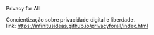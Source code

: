 Privacy for All

Concientização sobre privacidade digital e liberdade. <br>
link: https://infinitusideas.github.io/privacyforall/index.html
